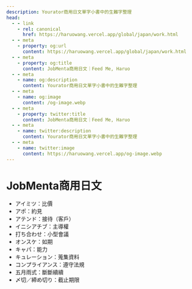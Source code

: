 ```yaml
---
description: Yourator商用日文單字小書中的生難字整理
head:
  - - link
    - rel: canonical
      href: https://haruowang.vercel.app/global/japan/work.html
  - - meta
    - property: og:url
      content: https://haruowang.vercel.app/global/japan/work.html
  - - meta
    - property: og:title
      content: JobMenta商用日文｜Feed Me, Haruo
  - - meta
    - name: og:description
      content: Yourator商用日文單字小書中的生難字整理
  - - meta
    - name: og:image
      content: /og-image.webp
  - - meta
    - property: twitter:title
      content: JobMenta商用日文｜Feed Me, Haruo
  - - meta
    - name: twitter:description
      content: Yourator商用日文單字小書中的生難字整理
  - - meta
    - name: twitter:image
      content: https://haruowang.vercel.app/og-image.webp
---
```


# JobMenta商用日文

<p><Badge type="info" text="🌱 Seedlings" /></P>

- アイミツ：比價
- アポ：約見
- アテンド：接待（客戶）
- イニシアチブ：主導權
- 打ち合わせ：小型會議
- オンスケ：如期
- キャパ：能力
- キュレーション：蒐集資料
- コンプライアンス：遵守法規
- 五⽉⾬式：斷斷續續
- 〆切／締め切り：截止期限